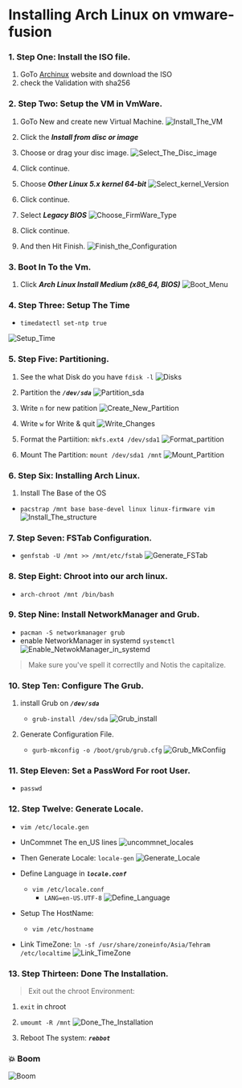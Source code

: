 # Installing Arch Linux on vmware-fusion

### 1. Step One: Install the ISO file.
1. GoTo <a href="https://archlinux.org/">Archinux</a> website and download the ISO
2. check the Validation with sha256

### 2. Step Two: Setup the VM in VmWare.
1. GoTo New and create new Virtual Machine.
![Install_The_VM](/pics/installing_archlinux/installing_archlinux-1.png)

1. Click the <B><i>Install from disc or image</i></B>
2. Choose or drag your disc image.
![Select_The_Disc_image](/pics/installing_archlinux/installing_archlinux-2.png)

1. Click continue.
2. Choose <B><i>Other Linux 5.x kernel 64-bit</i></B>
![Select_kernel_Version](/pics/installing_archlinux/installing_archlinux-3.png)

1. Click continue.
2. Select <B><i>Legacy BIOS</i></B>
![Choose_FirmWare_Type](/pics/installing_archlinux/installing_archlinux-4.png)

1. Click continue.
2. And then Hit Finish.
![Finish_the_Configuration](/pics/installing_archlinux/installing_archlinux-5.png)

### 3. Boot In To the Vm.
1. Click <B><i>Arch Linux Install Medium (x86_64, BIOS)</i></B>
![Boot_Menu](/pics/installing_archlinux/installing_archlinux-6.png)

### 4. Step Three: Setup The Time
- ``` timedatectl set-ntp true ``` 

![Setup_Time](pics/installing_archlinux/installing_archlinux-7.png)

### 5. Step Five: Partitioning.
1. See the what Disk do you have ``` fdisk -l ``` 
![Disks](/pics/installing_archlinux/installing_archlinux-8.png)

2. Partition the <B><i>``` /dev/sda ```</i></B>
![Partition_sda](pics/installing_archlinux/installing_archlinux-9.png)

3. Write ``` n ``` for new patition
![Create_New_Partition](pics/installing_archlinux/installing_archlinux-10.png)

4. Write ``` w ``` for Write & quit
![Write_Changes](pics/installing_archlinux/installing_archlinux-11.png)

5. Format the Partiition: ``` mkfs.ext4 /dev/sda1 ```
![Format_partition](pics/installing_archlinux/installing_archlinux-12.png)

6. Mount The Partition: ``` mount /dev/sda1 /mnt ```
![Mount_Partition](pics/installing_archlinux/installing_archlinux-13.png)


### 6. Step Six: Installing Arch Linux.

1. Install The Base of the OS
- ``` pacstrap /mnt base base-devel linux linux-firmware vim ```
![Install_The_structure](pics/installing_archlinux/installing_archlinux-14.png)

### 7. Step Seven: FSTab Configuration.

- ``` genfstab -U /mnt >> /mnt/etc/fstab ```
![Generate_FSTab](pics/installing_archlinux/installing_archlinux-15.png)

### 8. Step Eight: Chroot into our arch linux.

- ``` arch-chroot /mnt /bin/bash ```

### 9. Step Nine: Install NetworkManager and Grub.

- ``` pacman -S networkmanager grub ```
- enable NetworkManager in systemd ``` systemctl  ```
![Enable_NetwokManager_in_systemd](pics/installing_archlinux/installing_archlinux-17.png)
> Make sure you've spell it correctlly and Notis the capitalize. 

### 10. Step Ten: Configure The Grub.

1. install Grub on <B><i>``` /dev/sda ```</i></B>
    - ``` grub-install /dev/sda ```
    ![Grub_install](pics/installing_archlinux/installing_archlinux-18.png)

2. Generate Configuration File.
    - ``` gurb-mkconfig -o /boot/grub/grub.cfg ```
    ![Grub_MkConfiig](pics/installing_archlinux/installing_archlinux-19.png)


### 11. Step Eleven: Set a PassWord For root User.
- ``` passwd ```

### 12. Step Twelve: Generate Locale.

- ``` vim /etc/locale.gen ```
- UnCommnet The en_US lines
    ![uncommnet_locales](pics/installing_archlinux/installing_archlinux-20.png)

- Then Generate Locale: ``` locale-gen ```
    ![Generate_Locale](pics/installing_archlinux/installing_archlinux-21.png)

- Define Language in <B><i>``` locale.conf ```</i></B>
    - ``` vim /etc/locale.conf ```
        - ``` LANG=en-US.UTF-8 ```
        ![Define_Language](pics/installing_archlinux/installing_archlinux-22.png)

- Setup The HostName: 
    - ``` vim /etc/hostname ```


- Link TimeZone: ``` ln -sf /usr/share/zoneinfo/Asia/Tehram /etc/localtime ```
    ![Link_TimeZone](pics/installing_archlinux/installing_archlinux-23.png)

### 13. Step Thirteen: Done The Installation.

> Exit out the chroot Environment:

1. ``` exit ``` in chroot
2. ``` umoumt -R /mnt ```
![Done_The_Installation](pics/installing_archlinux/installing_archlinux-24.png)


3. Reboot The system: <B><i>``` rebbot ```</i></B>

### 💥 Boom 
![Boom](pics/installing_archlinux/installing_archlinux-25.png)









